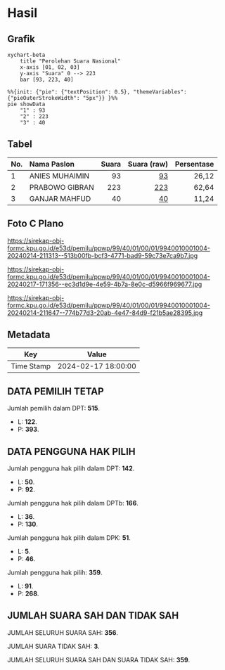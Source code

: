 # Hasil

## Grafik

```mermaid
xychart-beta
    title "Perolehan Suara Nasional"
    x-axis [01, 02, 03]
    y-axis "Suara" 0 --> 223
    bar [93, 223, 40]
```

```mermaid
%%{init: {"pie": {"textPosition": 0.5}, "themeVariables": {"pieOuterStrokeWidth": "5px"}} }%%
pie showData
    "1" : 93
    "2" : 223
    "3" : 40
```

## Tabel

| No. | Nama Paslon    | Suara | Suara (raw) | Persentase |
|:--- |:-------------- | -----:| -----------:| ----------:|
| 1   | ANIES MUHAIMIN | 93    | [93][p-1]   | 26,12      |
| 2   | PRABOWO GIBRAN | 223   | [223][p-2]  | 62,64      |
| 3   | GANJAR MAHFUD  | 40    | [40][p-3]   | 11,24      |


[p-1]: https://github.com/gigit-pemilu/pemilu-2024/blob/main/pilpres/hitung-suara/sub/99-luar-negeri/sub/40-dubai-uni-emirat-arab/sub/01-dubai-uni-emirat-arab/sub/0001-dubai-uni-emirat-arab/sub/004-tps/sub/paslon-1.txt
[p-2]: https://github.com/gigit-pemilu/pemilu-2024/blob/main/pilpres/hitung-suara/sub/99-luar-negeri/sub/40-dubai-uni-emirat-arab/sub/01-dubai-uni-emirat-arab/sub/0001-dubai-uni-emirat-arab/sub/004-tps/sub/paslon-2.txt
[p-3]: https://github.com/gigit-pemilu/pemilu-2024/blob/main/pilpres/hitung-suara/sub/99-luar-negeri/sub/40-dubai-uni-emirat-arab/sub/01-dubai-uni-emirat-arab/sub/0001-dubai-uni-emirat-arab/sub/004-tps/sub/paslon-3.txt

## Foto C Plano

https://sirekap-obj-formc.kpu.go.id/e53d/pemilu/ppwp/99/40/01/00/01/9940010001004-20240214-211313--513b00fb-bcf3-4771-bad9-59c73e7ca9b7.jpg

https://sirekap-obj-formc.kpu.go.id/e53d/pemilu/ppwp/99/40/01/00/01/9940010001004-20240217-171356--ec3d1d9e-4e59-4b7a-8e0c-d5966f969677.jpg

https://sirekap-obj-formc.kpu.go.id/e53d/pemilu/ppwp/99/40/01/00/01/9940010001004-20240214-211647--774b77d3-20ab-4e47-84d9-f21b5ae28395.jpg


## Metadata

| Key        | Value               |
| ---------- | ------------------- |
| Time Stamp | 2024-02-17 18:00:00 |


## DATA PEMILIH TETAP

Jumlah pemilih dalam DPT: **515**.
 * L: **122**.
 * P: **393**.

## DATA PENGGUNA HAK PILIH

Jumlah pengguna hak pilih dalam DPT: **142**.
 * L: **50**.
 * P: **92**.

Jumlah pengguna hak pilih dalam DPTb: **166**.
 * L: **36**.
 * P: **130**.

Jumlah pengguna hak pilih dalam DPK: **51**.
 * L: **5**.
 * P: **46**.

Jumlah pengguna hak pilih: **359**.
 * L: **91**.
 * P: **268**.

## JUMLAH SUARA SAH DAN TIDAK SAH

JUMLAH SELURUH SUARA SAH: **356**.

JUMLAH SUARA TIDAK SAH: **3**.

JUMLAH SELURUH SUARA SAH DAN SUARA TIDAK SAH: **359**.


